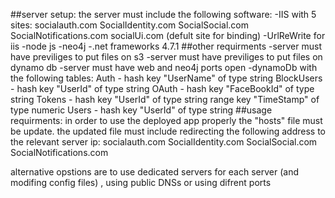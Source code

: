 ##server setup:
the server must include the following software:
-IIS with 5 sites:
	socialauth.com
	SocialIdentity.com
	SocialSocial.com
	SocialNotifications.com
	socialUi.com (defult site for binding)
-UrlReWrite for iis
-node js
-neo4j
-.net frameworks 4.7.1
##other requirments
-server must have previliges to put files on s3
-server must have previliges to put files on dynamo db
-server must have web and neo4j ports open
-dynamoDb with the following tables:
	Auth  - hash key "UserName" of type string
	BlockUsers - hash key "UserId" of type string
	OAuth - hash key "FaceBookId" of type string
	Tokens - hash key "UserId" of type string range key "TimeStamp" of type numeric
	Users - hash key "UserId" of type string
##usage requirments:
in order to use the deployed app properly the "hosts" file must be update.
the updated file must include redirecting the following address to the relevant server ip:
socialauth.com
SocialIdentity.com
SocialSocial.com
SocialNotifications.com

alternative opstions are to use dedicated servers for each server (and modifing  config files) ,
using public DNSs or using difrent ports